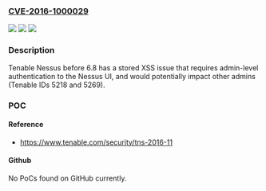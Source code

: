 ### [CVE-2016-1000029](https://cve.mitre.org/cgi-bin/cvename.cgi?name=CVE-2016-1000029)
![](https://img.shields.io/static/v1?label=Product&message=n%2Fa&color=blue)
![](https://img.shields.io/static/v1?label=Version&message=n%2Fa&color=blue)
![](https://img.shields.io/static/v1?label=Vulnerability&message=n%2Fa&color=brighgreen)

### Description

Tenable Nessus before 6.8 has a stored XSS issue that requires admin-level authentication to the Nessus UI, and would potentially impact other admins (Tenable IDs 5218 and 5269).

### POC

#### Reference
- https://www.tenable.com/security/tns-2016-11

#### Github
No PoCs found on GitHub currently.

